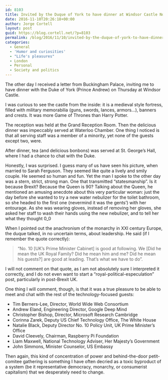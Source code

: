 ```yaml
---
id: 8103
title: Invited by the Duque of York to have dinner at Windsor Castle November 3
date: 2016-11-10T20:26:18+00:00
author: Jorge Cortell
layout: post
guid: https://blog.cortell.net/?p=8103
permalink: /blog/2016/11/10/invited-by-the-duque-of-york-to-have-dinner-at-windsor-castle-november-3/
categories:
  - General
  - 'Humor and curiosities'
  - "Life's pleasures"
  - London
  - Personal
  - Society and politics
---
```

The other day I received a letter from Buckingham Palace, inviting me to have dinner with the Duke of York (Prince Andrew) on Thursday at Windsor Castle.

I was curious to see the castle from the inside: it is a medieval style fortress, filled with military memorabilia (guns, swords, lances, armors…), banners and crests. It was more Game of Thrones than Harry Potter.

The reception was held at the Grand Reception Room. Then the delicious dinner was impeccably served at Waterloo Chamber. One thing I noticed is that all serving staff was a member of a minority, yet none of the guests except two, were.

After dinner, tea (and delicious bonbons) was served at St. George’s Hall, where I had a chance to chat with the Duke.

Honestly, I was surprised. I guess many of us have seen his picture, when married to Sarah Ferguson. They seemed like quite a lively and smily couple. He seemed so human and fun. Yet the man I spoke to the other day was a stern, strict, strong man. One that transmitted “statesmanship”. Is it because Brexit? Because the Queen is 90? Talking about the Queen, he mentioned an amusing anecdote about this very particular woman: just the day before she wanted to try a new water nebulizer for the toilet bathroom, so she headed to the first one (nevermind it was the gents’) with her entourage. As she was wearing gloves, instead of removing her gloves, she asked her staff to wash their hands using the new nebulizer, and to tell her what they thought 0_0

When I pointed out the anachronism of the monarchy in XXI century Europe, the duque talked, in no uncertain terms, about leadership. He said (if I remember the quote correctly):

> “No. 10 [UK’s Prime Minister Cabinet] is good at following. We [Did he mean the UK Royal Family? Did he mean him and me? Did he mean his guests?] are good at leading. That’s what we have to do”.

I will not comment on that quote, as I am not absolutely sure I interpreted it correctly, and I do not even want to start a “royal-political-especulation” post, particularly in post-Brexit UK.

One thing I will comment, though, is that it was a true pleasure to be able to meet and chat with the rest of the technology-focused guests:

  * Tim Berners-Lee, Director, World Wide Web Consortium
  * Andrew Eland, Engineering Director, Google Deep Mind
  * Christopher Bishop, Director, Microsoft Research Cambridge
  * Corinna Zarek, Deputy US Chief Technology Office, The White House
  * Natalie Black, Deputy Director No. 10 Policy Unit, UK Prime Minister’s Office
  * David Cleevely, Chairman, Raspberry Pi Foundation
  * Liam Maxwell, National Technology Adviser, Her Majesty’s Government
  * John Simmons, Minister Counselor, US Embassy

Then again, this kind of concentration of power and behind-the-door petit-comitee gathering is something I have often decried as a toxic byproduct of a system (be it representative democracy, monarchy, or consumerist capitalism) that we desperately need to change.